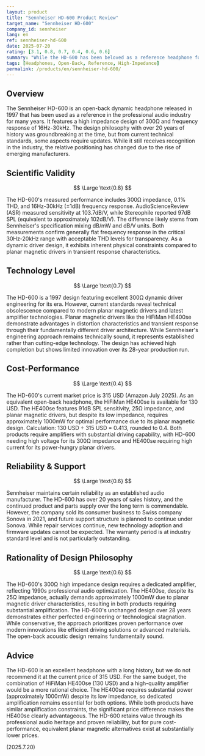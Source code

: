 ```yaml
---
layout: product
title: "Sennheiser HD-600 Product Review"
target_name: "Sennheiser HD-600"
company_id: sennheiser
lang: en
ref: sennheiser-hd-600
date: 2025-07-20
rating: [3.1, 0.8, 0.7, 0.4, 0.6, 0.6]
summary: "While the HD-600 has been beloved as a reference headphone for years, by current standards both its technical specifications and cost-performance feel outdated."
tags: [Headphones, Open-Back, Reference, High-Impedance]
permalink: /products/en/sennheiser-hd-600/
---
```


## Overview

The Sennheiser HD-600 is an open-back dynamic headphone released in 1997 that has been used as a reference in the professional audio industry for many years. It features a high impedance design of 300Ω and frequency response of 16Hz-30kHz. The design philosophy with over 20 years of history was groundbreaking at the time, but from current technical standards, some aspects require updates. While it still receives recognition in the industry, the relative positioning has changed due to the rise of emerging manufacturers.

## Scientific Validity

$$ \Large \text{0.8} $$

The HD-600's measured performance includes 300Ω impedance, 0.1% THD, and 16Hz-30kHz (±1dB) frequency response. AudioScienceReview (ASR) measured sensitivity at 103.7dB/V, while Stereophile reported 97dB SPL (equivalent to approximately 102dB/V). The difference likely stems from Sennheiser's specification mixing dB/mW and dB/V units. Both measurements confirm generally flat frequency response in the critical 30Hz-20kHz range with acceptable THD levels for transparency. As a dynamic driver design, it exhibits inherent physical constraints compared to planar magnetic drivers in transient response characteristics.

## Technology Level

$$ \Large \text{0.7} $$

The HD-600 is a 1997 design featuring excellent 300Ω dynamic driver engineering for its era. However, current standards reveal technical obsolescence compared to modern planar magnetic drivers and latest amplifier technologies. Planar magnetic drivers like the HiFiMan HE400se demonstrate advantages in distortion characteristics and transient response through their fundamentally different driver architecture. While Sennheiser's engineering approach remains technically sound, it represents established rather than cutting-edge technology. The design has achieved high completion but shows limited innovation over its 28-year production run.

## Cost-Performance

$$ \Large \text{0.4} $$

The HD-600's current market price is 315 USD (Amazon July 2025). As an equivalent open-back headphone, the HiFiMan HE400se is available for 130 USD. The HE400se features 91dB SPL sensitivity, 25Ω impedance, and planar magnetic drivers, but despite its low impedance, requires approximately 1000mW for optimal performance due to its planar magnetic design. Calculation: 130 USD ÷ 315 USD = 0.413, rounded to 0.4. Both products require amplifiers with substantial driving capability, with HD-600 needing high voltage for its 300Ω impedance and HE400se requiring high current for its power-hungry planar drivers.

## Reliability & Support

$$ \Large \text{0.6} $$

Sennheiser maintains certain reliability as an established audio manufacturer. The HD-600 has over 20 years of sales history, and the continued product and parts supply over the long term is commendable. However, the company sold its consumer business to Swiss company Sonova in 2021, and future support structure is planned to continue under Sonova. While repair services continue, new technology adoption and firmware updates cannot be expected. The warranty period is at industry standard level and is not particularly outstanding.

## Rationality of Design Philosophy

$$ \Large \text{0.6} $$

The HD-600's 300Ω high impedance design requires a dedicated amplifier, reflecting 1990s professional audio optimization. The HE400se, despite its 25Ω impedance, actually demands approximately 1000mW due to planar magnetic driver characteristics, resulting in both products requiring substantial amplification. The HD-600's unchanged design over 28 years demonstrates either perfected engineering or technological stagnation. While conservative, the approach prioritizes proven performance over modern innovations like efficient driving solutions or advanced materials. The open-back acoustic design remains fundamentally sound.

## Advice

The HD-600 is an excellent headphone with a long history, but we do not recommend it at the current price of 315 USD. For the same budget, the combination of HiFiMan HE400se (130 USD) and a high-quality amplifier would be a more rational choice. The HE400se requires substantial power (approximately 1000mW) despite its low impedance, so dedicated amplification remains essential for both options. While both products have similar amplification constraints, the significant price difference makes the HE400se clearly advantageous. The HD-600 retains value through its professional audio heritage and proven reliability, but for pure cost-performance, equivalent planar magnetic alternatives exist at substantially lower prices.

(2025.7.20)